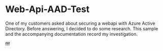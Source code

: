 # Web-Api-AAD-Test

One of my customers asked about securing a webapi with Azure Active Directory.  Before answering, I decided to do some research.  This sample and the accompanying documentation record my investigation.

fff
